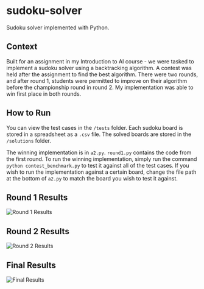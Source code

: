 # sudoku-solver
Sudoku solver implemented with Python.

## Context
Built for an assignment in my Introduction to AI course - we were tasked to implement a sudoku solver using a backtracking algorithm. A contest was held after the assignment to find the best algorithm. There were two rounds, and after round 1, students were permitted to improve on their algorithm before the championship round in round 2. My implementation was able to win first place in both rounds.

## How to Run
You can view the test cases in the `/tests` folder. Each sudoku board is stored in a spreadsheet as a `.csv` file. The solved boards are stored in the `/solutions` folder.

The winning implementation is in `a2.py`. `round1.py` contains the code from the first round. To run the winning implementation, simply run the command `python contest_benchmark.py` to test it against all of the test cases. If you wish to run the implementation against a certain board, change the file path at the bottom of `a2.py` to match the board you wish to test it against.

## Round 1 Results
![Round 1 Results](https://i.imgur.com/EGXVPHm.jpg)

## Round 2 Results
![Round 2 Results](https://i.imgur.com/jGQ1t5s.jpg)

## Final Results
![Final Results](https://i.imgur.com/5RNUfcq.jpg)
